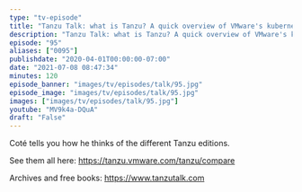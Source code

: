 ```yaml
---
type: "tv-episode"
title: "Tanzu Talk: what is Tanzu? A quick overview of VMware's kubernetes distros and suites"
description: "Tanzu Talk: what is Tanzu? A quick overview of VMware's kubernetes distros and suites"
episode: "95"
aliases: ["0095"]
publishdate: "2020-04-01T00:00:00-07:00"
date: "2021-07-08 08:47:34"
minutes: 120
episode_banner: "images/tv/episodes/talk/95.jpg"
episode_image: "images/tv/episodes/talk/95.jpg"
images: ["images/tv/episodes/talk/95.jpg"]
youtube: "MV9k4a-DQuA"
draft: "False"
---
```


Coté tells you how he thinks of the different Tanzu editions.

See them all here: https://tanzu.vmware.com/tanzu/compare

Archives and free books: https://www.tanzutalk.com